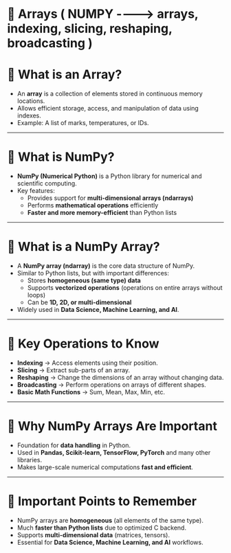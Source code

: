# 📘 Arrays ( NUMPY ----> arrays, indexing, slicing, reshaping, broadcasting )

# 🔹 What is an Array?  
- An **array** is a collection of elements stored in continuous memory locations.  
- Allows efficient storage, access, and manipulation of data using indexes.  
- Example: A list of marks, temperatures, or IDs.  

---

# 🔹 What is NumPy?  
- **NumPy (Numerical Python)** is a Python library for numerical and scientific computing.  
- Key features:  
  - Provides support for **multi-dimensional arrays (ndarrays)**  
  - Performs **mathematical operations** efficiently  
  - **Faster and more memory-efficient** than Python lists  

---

# 🔹 What is a NumPy Array?  
- A **NumPy array (ndarray)** is the core data structure of NumPy.  
- Similar to Python lists, but with important differences:  
  - Stores **homogeneous (same type) data**  
  - Supports **vectorized operations** (operations on entire arrays without loops)  
  - Can be **1D, 2D, or multi-dimensional**  
- Widely used in **Data Science, Machine Learning, and AI**.  

---

# 🔹 Key Operations to Know  
- **Indexing** → Access elements using their position.  
- **Slicing** → Extract sub-parts of an array.  
- **Reshaping** → Change the dimensions of an array without changing data.  
- **Broadcasting** → Perform operations on arrays of different shapes.  
- **Basic Math Functions** → Sum, Mean, Max, Min, etc.  

---

# 🔹 Why NumPy Arrays Are Important  
- Foundation for **data handling** in Python.  
- Used in **Pandas, Scikit-learn, TensorFlow, PyTorch** and many other libraries.  
- Makes large-scale numerical computations **fast and efficient**.  

---

# 📝 Important Points to Remember  
- NumPy arrays are **homogeneous** (all elements of the same type).  
- Much **faster than Python lists** due to optimized C backend.  
- Supports **multi-dimensional data** (matrices, tensors).  
- Essential for **Data Science, Machine Learning, and AI** workflows.  
